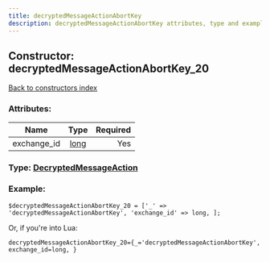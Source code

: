 ```yaml
---
title: decryptedMessageActionAbortKey
description: decryptedMessageActionAbortKey attributes, type and example
---
```

## Constructor: decryptedMessageActionAbortKey\_20  
[Back to constructors index](index.md)



### Attributes:

| Name     |    Type       | Required |
|----------|:-------------:|---------:|
|exchange\_id|[long](../types/long.md) | Yes|



### Type: [DecryptedMessageAction](../types/DecryptedMessageAction.md)


### Example:

```
$decryptedMessageActionAbortKey_20 = ['_' => 'decryptedMessageActionAbortKey', 'exchange_id' => long, ];
```  

Or, if you're into Lua:  


```
decryptedMessageActionAbortKey_20={_='decryptedMessageActionAbortKey', exchange_id=long, }

```


